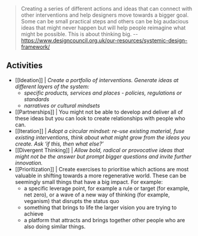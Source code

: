 > Creating a series of different actions and ideas that can connect with other interventions and help designers move towards a bigger goal. Some can be small practical steps and others can be big audacious ideas that might never happen but will help people reimagine what might be possible. This is about thinking big.
-- https://www.designcouncil.org.uk/our-resources/systemic-design-framework/

## Activities

- [[Ideation]] | *Create a portfolio of interventions. Generate ideas at different layers of the system:*
	- *specific products, services and places - policies, regulations or standards*  
	- *narratives or cultural mindsets*
- [[Partnerships]] | You might not be able to develop and deliver all of these ideas but you can look to create relationships with people who can.
- [[Iteration]] | *Adopt a circular mindset: re-use existing material, fuse existing interventions, think about what might grow from the ideas you create. Ask ‘if this, then what else?’*
- [[Divergent Thinking]] | *Allow bold, radical or provocative ideas that might not be the answer but prompt bigger questions and invite further innovation.*
- [[Prioritization]] | Create exercises to prioritise which actions are most valuable in shifting towards a more regenerative world. These can be seemingly small things that have a big impact. For example:
	- a specific leverage point, for example a rule or target (for example, net zero), or a wave of a new way of thinking (for example, veganism) that disrupts the status quo
	- something that brings to life the larger vision you are trying to achieve
	- a platform that attracts and brings together other people who are also doing similar things.